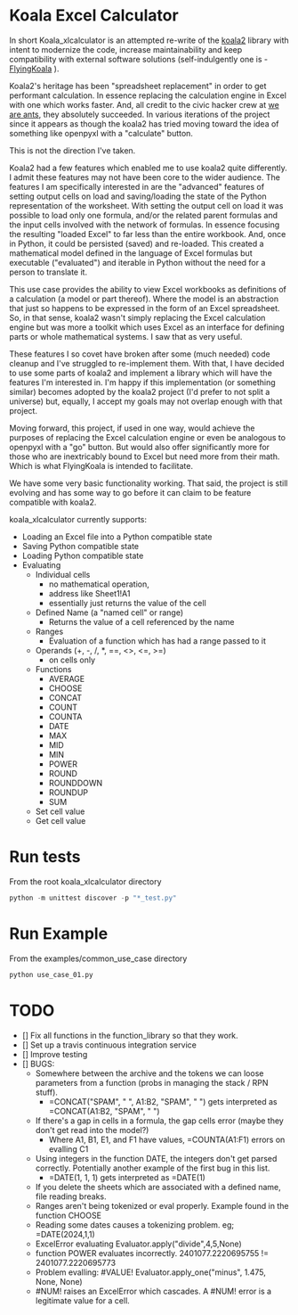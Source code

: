
# Koala Excel Calculator

In short Koala_xlcalculator is an attempted re-write of the [koala2](https://github.com/vallettea/koala) library with intent to modernize the code, increase maintainability and keep compatibility with external software solutions (self-indulgently one is - [FlyingKoala](https://github.com/bradbase/flyingkoala) ).

Koala2's heritage has been "spreadsheet replacement" in order to get performant calculation. In essence replacing the calculation engine in Excel with one which works faster. And, all credit to the civic hacker crew at [we are ants](https://weareants.fr/#!/koala-the-faster-excel), they absolutely succeeded. In various iterations of the project since it appears as though the koala2 has tried moving toward the idea of something like openpyxl with a "calculate" button.

This is not the direction I've taken.

Koala2 had a few features which enabled me to use koala2 quite differently. I admit these features may not have been core to the wider audience. The features I am specifically interested in are the "advanced" features of setting output cells on load and saving/loading the state of the Python representation of the worksheet. With setting the output cell on load it was possible to load only one formula, and/or the related parent formulas and the input cells involved with the network of formulas. In essence focusing the resulting "loaded Excel" to far less than the entire workbook. And, once in Python, it could be persisted (saved) and re-loaded. This created a mathematical model defined in the language of Excel formulas but executable ("evaluated") and iterable in Python without the need for a person to translate it.

This use case provides the ability to view Excel workbooks as definitions of a calculation (a model or part thereof). Where the model is an abstraction that just so happens to be expressed in the form of an Excel spreadsheet. So, in that sense, koala2 wasn't simply replacing the Excel calculation engine but was more a toolkit which uses Excel as an interface for defining parts or whole mathematical systems. I saw that as very useful.

These features I so covet have broken after some (much needed) code cleanup and I've struggled to re-implement them. With that, I have decided to use some parts of koala2 and implement a library which will have the features I'm interested in. I'm happy if this implementation (or something similar) becomes adopted by the koala2 project (I'd prefer to not split a universe) but, equally, I accept my goals may not overlap enough with that project.

Moving forward, this project, if used in one way, would achieve the purposes of replacing the Excel calculation engine or even be analogous to openpyxl with a "go" button. But would also offer significantly more for those who are inextricably bound to Excel but need more from their math. Which is what FlyingKoala is intended to facilitate.

We have some very basic functionality working. That said, the project is still evolving and has some way to go before it can claim to be feature compatible with koala2.

koala_xlcalculator currently supports:
* Loading an Excel file into a Python compatible state
* Saving Python compatible state
* Loading Python compatible state
* Evaluating
  * Individual cells
    * no mathematical operation,
    * address like Sheet1!A1
    * essentially just returns the value of the cell
  * Defined Name (a "named cell" or range)
    * Returns the value of a cell referenced by the name
  * Ranges
    * Evaluation of a function which has had a range passed to it
  * Operands (+, -, /, \*, ==, <>, <=, >=)
    * on cells only
  * Functions
    * AVERAGE
    * CHOOSE
    * CONCAT
    * COUNT
    * COUNTA
    * DATE
    * MAX
    * MID
    * MIN
    * POWER
    * ROUND
    * ROUNDDOWN
    * ROUNDUP
    * SUM
  * Set cell value
  * Get cell value

# Run tests
From the root koala_xlcalculator directory
```python
python -m unittest discover -p "*_test.py"
```

# Run Example
From the examples/common_use_case directory
```python
python use_case_01.py
```

# TODO
- [] Fix all functions in the function_library so that they work.
- [] Set up a travis continuous integration service
- [] Improve testing
- [] BUGS:
  - Somewhere between the archive and the tokens we can loose parameters from a function (probs in managing the stack / RPN stuff).
    - =CONCAT("SPAM", " ", A1:B2, "SPAM", " ") gets interpreted as =CONCAT(A1:B2, "SPAM", " ")
  - If there's a gap in cells in a formula, the gap cells error (maybe they don't get read into the model?)
    - Where A1, B1, E1, and F1 have values, =COUNTA(A1:F1) errors on evalling C1
  - Using integers in the function DATE, the integers don't get parsed correctly. Potentially another example of the first bug in this list.
    - =DATE(1, 1, 1) gets interpreted as =DATE(1)
  - If you delete the sheets which are associated with a defined name, file reading breaks.
  - Ranges aren't being tokenized or eval properly. Example found in the function CHOOSE
  - Reading some dates causes a tokenizing problem. eg; =DATE(2024,1,1)
  - ExcelError evaluating Evaluator.apply("divide",4,5,None)
  - function POWER evaluates incorrectly. 2401077.2220695755 != 2401077.2220695773
  - Problem evalling: #VALUE! Evaluator.apply_one("minus", 1.475, None, None)
  - #NUM! raises an ExcelError which cascades. A #NUM! error is a legitimate value for a cell.
